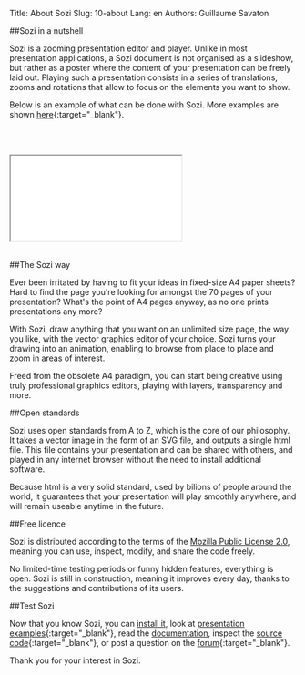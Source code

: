 Title: About Sozi
Slug: 10-about
Lang: en
Authors: Guillaume Savaton

##Sozi in a nutshell

Sozi is a zooming presentation editor and player. Unlike in most presentation applications, a Sozi document is not organised as a slideshow,
but rather as a poster where the content of your presentation can be freely laid out.
Playing such a presentation consists in a series of translations, zooms and rotations
that allow to focus on the elements you want to show.

Below is an example of what can be done with Sozi. More examples are shown [here](https://senshu.github.io/Sozi-demos){:target="_blank"}.

[comment]: # (A more day-to-day example would be better here, like a corporate prez with numbers and charts)
[comment]: # (Evn better, a slideshow about sozi.. in html)
<br/><br/>
<iframe class="sozi" src="{static}/presentations/this-is-not-a-slideshow.sozi.html">
</iframe>
<br/><br/>

##The Sozi way

Ever been irritated by having to fit your ideas in fixed-size A4 paper sheets? Hard to find the page you're looking 
for amongst the 70 pages of your presentation? What's the point of A4 pages anyway, as no one prints presentations any more?

With Sozi, draw anything that you want on an unlimited size page, the way you like, with the vector graphics editor of your choice. Sozi turns your drawing into an animation, enabling to browse from place to place and zoom in areas of interest.

Freed from the obsolete A4 paradigm, you can start being creative using truly professional graphics editors, playing with layers, transparency and more.

[comment]: # (We could provide presentation templates, that'd help the users)

##Open standards

Sozi uses open standards from A to Z, which is the core of our philosophy. It takes a vector image in the form of an SVG file, 
and outputs a single html file. This file contains your presentation and can be shared with others, and played in any internet browser without the need to install additional software. 

Because html is a very solid standard, used by bilions of people around the world, it guarantees that your presentation will play smoothly anywhere, and will remain useable anytime in the future.

##Free licence

Sozi is distributed according to the terms of the [Mozilla Public License 2.0](http://www.mozilla.org/MPL/2.0/), meaning you can use, inspect, modify, and share the code freely. 

No limited-time testing periods or funny hidden features, everything is open. Sozi is still in construction, meaning it improves every day, thanks to the suggestions and contributions of its users.

##Test Sozi

Now that you know Sozi, you can [install it](|filename|install.md), look at [presentation examples](https://senshu.github.io/Sozi-demos){:target="_blank"}, read the [documentation](|filename|documentation.md), inspect the [source code](https://github.com/senshu/Sozi/releases/latest){:target="_blank"}, or post a question on the [forum](./community){:target="_blank"}.

Thank you for your interest in Sozi.

